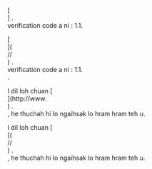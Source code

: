 [<br host>] .<br action>verification code a ni : 1.1.<br code>

[<br host>](<br protocol>//<br host>) .<br action>verification code a ni : 1.1.<br code>.

I dil loh chuan [<br host>](http://www.<br host>) .<br action>, he thuchah hi lo ngaihsak lo hram hram teh u.

I dil loh chuan [<br host>](<br protocol>//<br host>) .<br action>, he thuchah hi lo ngaihsak lo hram hram teh u.
